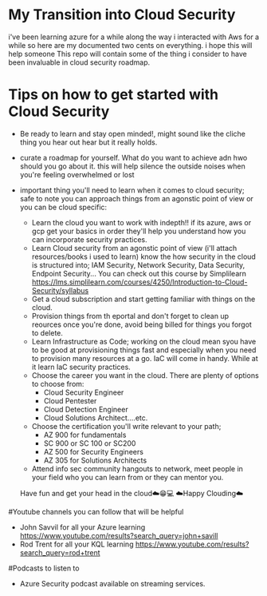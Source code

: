  # My Transition into Cloud Security
i've been learning azure for a while along the way i interacted with Aws for a while so here are my documented two cents on everything. i hope this will help someone 
This repo will contain some of the thing i consider to have been invaluable in cloud security roadmap.

# Tips on how to get started with Cloud Security
- Be ready to learn and stay open minded!, might sound like the cliche thing you hear out hear but it really holds.
- curate a roadmap for yourself. What do you want to achieve adn hwo should you go about it. this will help silence the outside noises when you're feeling overwhelmed or lost
- important thing you'll need to learn when it comes to cloud security; safe to note you can approach things from an agonstic point of view or you can be cloud specific:
  - Learn the cloud you want to work with indepth!! if its azure, aws or gcp get your basics in order they'll help you understand how you can incorporate security practices.
  - Learn Cloud security from an agonstic point of view (i'll attach resources/books i used to learn) know the how security in the cloud is structured into; IAM Security, Network Security, Data Security, Endpoint Security...  You can check out this course by Simplilearn  https://lms.simplilearn.com/courses/4250/Introduction-to-Cloud-Security/syllabus 
  - Get a cloud subscription and start getting familiar with things on the cloud.
  - Provision things from th eportal and don't forget to clean up reources once you're done, avoid being billed for things you forgot to delete.
  - Learn Infrastructure as Code; working on the cloud mean syou have to be good at provisioning things fast and especially when you need to provision many resources at a go. 
    IaC will come in handy. While at it learn IaC security practices.
  - Choose the career you want in the cloud. There are plenty of options to choose from:
      - Cloud Security Engineer
      - Cloud Pentester
      - Cloud Detection Engineer
      - Cloud Solutions Architect....etc.
   - Choose the certification you'll write relevant to your path;
      - AZ 900 for fundamentals
      - SC 900 or SC 100 or SC200
      - AZ 500 for Security Engineers
      - AZ 305 for Solutions Architects
    - Attend info sec community hangouts to network, meet people in your field who you can learn from or they can mentor you.
      
   Have fun and get your head in the cloud☁️😁💻
  ☁️Happy Clouding☁️
  
#Youtube channels you can follow that will be helpful
- John Savvil for all your Azure learning  https://www.youtube.com/results?search_query=john+savill 
- Rod Trent for all your KQL learning https://www.youtube.com/results?search_query=rod+trent 

#Podcasts to listen to
- Azure Security podcast available on streaming services. 
